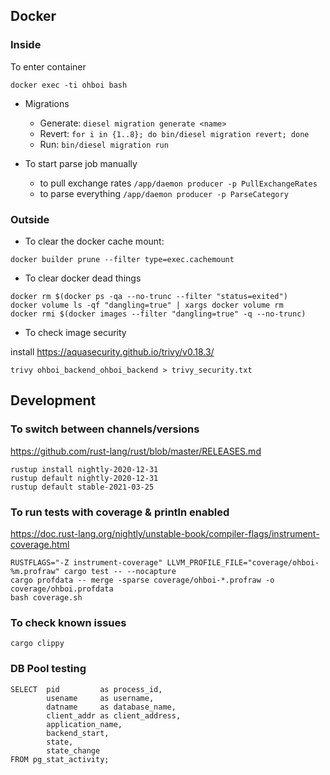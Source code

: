 ## Docker

### Inside

To enter container
```
docker exec -ti ohboi bash
```

- Migrations
    - Generate: `diesel migration generate <name>`
    - Revert: `for i in {1..8}; do bin/diesel migration revert; done`
    - Run: `bin/diesel migration run`

- To start parse job manually
    - to pull exchange rates `/app/daemon producer -p PullExchangeRates`
    - to parse everything `/app/daemon producer -p ParseCategory`

### Outside

- To clear the docker cache mount:

```
docker builder prune --filter type=exec.cachemount
```

- To clear docker dead things

```
docker rm $(docker ps -qa --no-trunc --filter "status=exited")
docker volume ls -qf "dangling=true" | xargs docker volume rm
docker rmi $(docker images --filter "dangling=true" -q --no-trunc)
```

- To check image security

install https://aquasecurity.github.io/trivy/v0.18.3/

```
trivy ohboi_backend_ohboi_backend > trivy_security.txt
```

## Development

### To switch between channels/versions

https://github.com/rust-lang/rust/blob/master/RELEASES.md

```
rustup install nightly-2020-12-31
rustup default nightly-2020-12-31
rustup default stable-2021-03-25
```

### To run tests with coverage & println enabled

https://doc.rust-lang.org/nightly/unstable-book/compiler-flags/instrument-coverage.html

```
RUSTFLAGS="-Z instrument-coverage" LLVM_PROFILE_FILE="coverage/ohboi-%m.profraw" cargo test -- --nocapture
cargo profdata -- merge -sparse coverage/ohboi-*.profraw -o coverage/ohboi.profdata
bash coverage.sh 
```

### To check known issues

```
cargo clippy
```

### DB Pool testing

```
SELECT  pid         as process_id,
        usename     as username,
        datname     as database_name,
        client_addr as client_address,
        application_name,
        backend_start,
        state,
        state_change
FROM pg_stat_activity;
```